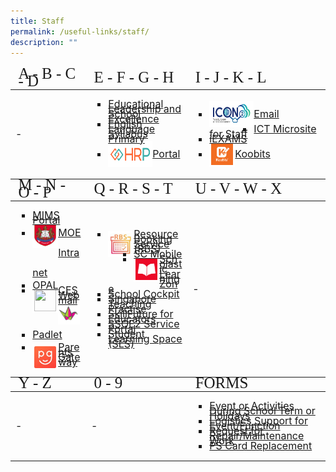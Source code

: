 ```yaml
---
title: Staff
permalink: /useful-links/staff/
description: ""
---
```

<table style="font-size:16px">
<!--Header #1--->
<thead>
	<tr>
		<td style="line-height:0.5; font-size:25px;font-family:impact">A - B - C - D</td>
		<td style="line-height:0.5; font-size:25px;font-family:impact">E - F - G - H</td>
		<td style="line-height:0.5; font-size:25px;font-family:impact">I - J - K - L</td>
	</tr>
</thead>
<tbody>
	<tr>
		<td>-</td>
		<td>
			<ul style="list-style-type:square;">
						<li style="line-height:0.5;"><a href="https://idm.opal2.moe.edu.sg/account/login?returnUrl=%2Fconnect%2Fauthorize%2Fcallback%3Fclient_id%3Dcsl%26response_type%3Dcode%26redirect_uri%3Dhttps%253A%252F%252Fwww.opal2.moe.edu.sg%252Fcsl%252Fuser%252Fauth%252Fexternal%253Fauthclient%253DIdM%26xoauth_displayname%3DOPAL2.0%26scope%3Dopenid%2520profile%2520cxDomainInternalApi%2520offline_access%26state%3De3c97ca0443a65b9e6029fdc06b5949de82cc69bd2deed5070427f30d98b11d8" target="_blank">Educational Leadership and School Excellence</a></li>
					<li style="line-height:0.5;"><a href="https://idm.opal2.moe.edu.sg/account/login?returnUrl=%2Fconnect%2Fauthorize%2Fcallback%3Fclient_id%3Dcsl%26response_type%3Dcode%26redirect_uri%3Dhttps%253A%252F%252Fwww.opal2.moe.edu.sg%252Fcsl%252Fuser%252Fauth%252Fexternal%253Fauthclient%253DIdM%26xoauth_displayname%3DOPAL2.0%26scope%3Dopenid%2520profile%2520cxDomainInternalApi%2520offline_access%26state%3D3726dc35705b06ad97120d97e218a20480b09c15265164b9ea46578cb963a15f" target="_blank">English Language Syllabus Primary</a></li>
				<li style="line-height:2.5;"><a href="https://www.hrp.gov.sg" target="_blank"><img src="/images/Icons/hrp_logo.png" style="border:3px solid white; float:left;width:65px;height:35px;">Portal</a></li>
			</ul>
		</td>
		<td>
			<ul style="list-style-type:square">
				<li style="line-height:2.5"><a href="https://icon.moe.edu.sg/" target="_blank"><img src="/images/Icons/icon_2.png" style="border:3px solid white; float:left;width:65px;height:35px">Email</a></li>
				<li style="line-height:0.5;"><a href="https://sites.google.com/moe.edu.sg/pps-epedagogy-and-ict-tools-sh/school-cockpit-matters" target="_blank">ICT Microsite for Staff</a></li>
				<li style="line-height:0.5;"><a href="https://iexams.seab.gov.sg" target="_blank">iEXAMS</a></li>
				<li style="line-height:2.5;"><a href="https://member.koobits.com/" target="_blank"><img src="/images/Icons/koobits_logo.jpg" style="border:3px solid white; float:left;width:35px;height:35px">Koobits</a></li>
			</ul>
		</td>
	</tr>
	</tbody>
<!--Header #2--->
<thead>
	<tr>
		<td style="line-height:0.5; font-size:25px; font-family:impact">M - N - O - P</td>
		<td style="line-height:0.5; font-size:25px; font-family:impact">Q - R - S - T</td>
		<td style="line-height:0.5; font-size:25px; font-family:impact">U - V - W - X</td>
	</tr>
</thead>
<tbody>
	<tr>
		<td><ul style="list-style-type:square">
			<li style="line-height:0.5;"><a href="https://idp.mims.moe.gov.sg" target="_blank">MIMS Portal</a></li>
			<li style="line-height:2;"><a href="https://intranet.moe.gov.sg/Pages/Home.aspx" target="_blank"><img src="/images/Icons/moe_logo.jpg" style="border:3px solid white; float:left;width:35px;height:35px;">MOE Intranet</a></li>
			<li style="line-height:0.5;"><a href="https://www.opal2.moe.edu.sg/app/learner" target="_blank">OPAL</a></li>
			<li style="line-height:0.5;"><a href="http://schools.gov.sg/owa/auth/logon.aspx" target="_blank"><img src="/images/Icons/ces_logo.jpg" style="border:3px solid white; float:left;width:35px;height:35px">CES Webmail</a></li>
		<li style="line-height:2;"><a href="https://punggolpri.padlet.org/auth/login" target="_blank"><img src="/images/Icons/padlet2.png" style="float:left;width:35px;height:35px">Padlet</a></li>
		<li style="line-height:0.5;"><a href="https://pg.moe.edu.sg/" target="_blank"><img src="/images/Icons/PG.png" style="border:3px solid white; float:left;width:35px;height:35px">Parents Gateway</a></li>
			</ul></td>
		<td><ul style="list-style-type:square; line-height:3">
				<li style="line-height:0.5;"><a href="https://rbs.avero-tech.com/" target="_blank"><img src="/images/Icons/rbslogo.JPG" style="border:3px solid white; float:left;width:35px;height:35px">Resource Booking Service (RBS)</a></li>
				<li style="line-height:0.5;"><a href="https://scmobile.moe.edu.sg/home" target="_blank">SC Mobile</a></li>
				<li style="line-height:0.5;"><a href="https://slz02.scholasticlearningzone.com/resources/dp-int/dist/#/login3/SGPDT3K" target="_blank"><img src="/images/Icons/scholastic.jpg" style="border:3px solid white; float:left;width:35px;height:35px">Scholastic Learning Zone</a></li>
				<li style="line-height:0.5;"><a href="https://schoolcockpit.moe.gov.sg/" target="_blank">School Cockpit</a></li>
				<li style="line-height:0.5;"><a href="https://go.gov.sg/stpwiki" target="_blank">Singapore Teaching Practise </a></li>
				<li style="line-height:0.5;"><a href="https://idm.opal2.moe.edu.sg/account/login?returnUrl=%2Fconnect%2Fauthorize%2Fcallback%3Fclient_id%3Dcsl%26response_type%3Dcode%26redirect_uri%3Dhttps%253A%252F%252Fwww.opal2.moe.edu.sg%252Fcsl%252Fuser%252Fauth%252Fexternal%253Fauthclient%253DIdM%26xoauth_displayname%3DOPAL2.0%26scope%3Dopenid%2520profile%2520cxDomainInternalApi%2520offline_access%26state%3D7f9f409da91aa05df58fd89c3edf38c3bf11cb5d3e1f9796a244538d0736f468" target="_blank">SkillFuture for Educators</a></li>
				<li style="line-height:0.5;"><a href="https://ssoe2.moe.edu.sg/" target="_blank">SSOE2 Service Portal</a></li>
				<li style="line-height:0.5;"><a href="https://www.learning.moe.edu.sg/sls/index.html" target="_blank">Student Learning Space (SLS)</a></li>
			</ul></td>
		<td>-</td>
	</tr>
	</tbody>
<!--Header #3--->
<thead><tr>
		<td style="line-height:0.5; font-size:25px; font-family:impact">Y - Z</td>
		<td style="line-height:0.5; font-size:25px; font-family:impact">0 - 9</td>
		<td style="line-height:0.5; font-size:25px; font-family:impact">FORMS</td>
	</tr></thead>
<tbody>
	<tr>
		<td>-</td>
		<td>-</td>
	<td>
			<ul style="list-style-type:square;">
				<li style="line-height:0.5;"><a href="https://docs.google.com/forms/d/e/1FAIpQLSe7SOVBtTmhq0UQMUAE2yHiv8syp_wHzFlNfB6R2-xVf0KMDw/viewform" target="_blank">Event or Activities During School Term or Holidays</a></li>
				<li style="line-height:0.5;"><a href="https://docs.google.com/forms/u/0/d/e/1FAIpQLSeXzijlqP1NRVQ9i3o5au1D5TVlG4879dKrVTYz8J_bcpxAYg/formrestricted#start=openform" target="_blank">Logistics Support for Event/Function</a></li>
				<li style="line-height:0.5;"><a href="https://docs.google.com/forms/u/0/d/e/1FAIpQLSf3O6N7LwnGCsK7QUAAAK4Iaa7ltrQXIvntLElhfRJpkOS7aA/formrestricted" target="_blank">Request for Repair/Maintenance Work</a></li>
				<li style="line-height:0.5;"><a href="https://form.gov.sg/5efbeadcd65ea300118041a7" target="_blank">PS Card Replacement</a></li>
		</ul>
		</td>
	</tr></tbody></table>